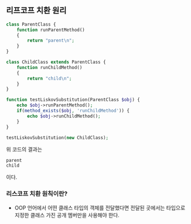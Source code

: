 ## 리프코프 치환 원리
```php
class ParentClass {
	function runParentMethod()
	{
		return "parent\n";
	}
}

class ChildClass extends ParentClass {
	function runChildMethod()
	{
		return "child\n";
	}
}

function testLiskovSubstitution(ParentClass $obj) {
	echo $obj->runParentMethod();
	if(method_exists($obj, 'runChildMethod')) {
		echo $obj->runChildMethod();
	}
}

testLiskovSubstitution(new ChildClass);
```
위 코드의 결과는
```
parent
child
```
이다.

### 리스코프 치환 원칙이란?
- OOP 언어에서 어떤 클래스 타입의 객체를 전달했다면 전달된 곳에서는 타입으로 지정한 클래스 가진 공개 멤버만을 사용해야 한다.
